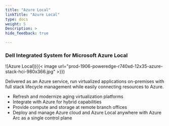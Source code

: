 ```yaml
---
title: "Azure Local"
linkTitle: "Azure Local"
type: docs
weight: 5
Description: >
hide_feedback: true

---
```


### Dell Integrated System for Microsoft Azure Local

![Azure Local]({{< image url="prod-1906-poweredge-r740xd-12x35-azure-stack-hci-980x366.jpg" >}})

Delivered as an Azure service, run virtualized applications on-premises with full stack lifecycle management while easily connecting resources to Azure.

* Refresh and modernize aging virtualization platforms
* Integrate with Azure for hybrid capabilities
* Provide compute and storage at remote branch offices
* Deploy and manage Azure cloud and Azure Local anywhere with Azure Arc as a single control plane
